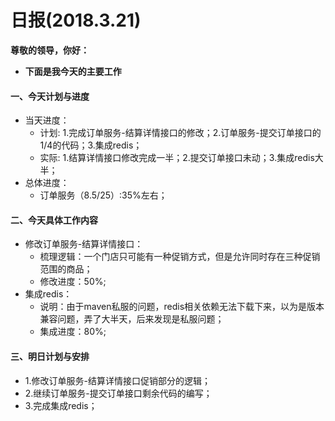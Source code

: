 # 日报(2018.3.21)

**尊敬的领导，你好：**

* **下面是我今天的主要工作**

#### 一、今天计划与进度

* 当天进度：
	* 计划: 1.完成订单服务-结算详情接口的修改；2.订单服务-提交订单接口的1/4的代码；3.集成redis；
	* 实际: 1.结算详情接口修改完成一半；2.提交订单接口未动；3.集成redis大半；
* 总体进度：
	* 订单服务（8.5/25）:35%左右；

#### 二、今天具体工作内容

* 修改订单服务-结算详情接口：
	* 梳理逻辑：一个门店只可能有一种促销方式，但是允许同时存在三种促销范围的商品；
	* 修改进度：50%;
* 集成redis：
	* 说明：由于maven私服的问题，redis相关依赖无法下载下来，以为是版本兼容问题，弄了大半天，后来发现是私服问题；
	* 集成进度：80%;

#### 三、明日计划与安排

* 1.修改订单服务-结算详情接口促销部分的逻辑；
* 2.继续订单服务-提交订单接口剩余代码的编写；
* 3.完成集成redis；